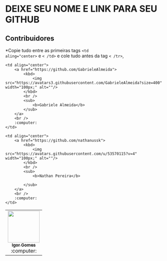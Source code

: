 # DEIXE SEU NOME E LINK PARA SEU GITHUB

## Contribuidores
*Copie tudo entre as primeiras tags <code><td aling="center></code> e <code>< /td></code> e cole tudo antes da tag <code>< /tr></code>, 
<table>
<tr>  
  <td align="center">
        <a href="https://github.com/wizardigor">
            <kbd>
                <img src="https://avatars3.githubusercontent.com/wizardigor?size=400" width="100px;" alt=""/>
            </kbd>
            <br />
            <sub>
                <b>Igor Gomes</b>
            </sub>
        </a>
        <br />
        :computer:
  </td>

    <td align="center">
        <a href="https://github.com/GabrieleAlmeida">
            <kbd>
                <img src="https://avatars3.githubusercontent.com/GabrieleAlmeida?size=400" width="100px;" alt=""/>
            </kbd>
            <br />
            <sub>
                <b>Gabriele Almeida</b>
            </sub>
        </a>
        <br />
        :computer:
    </td>

    <td align="center">
        <a href="https://github.com/nathanussk">
            <kbd>
                <img src="https://avatars.githubusercontent.com/u/53570115?v=4" width="100px;" alt=""/>
            </kbd>
            <br />
            <sub>
                <b>Nathan Pereira</b>

            </sub>
        </a>
        <br />
        :computer:
    </td>

  </tr>
</table>

